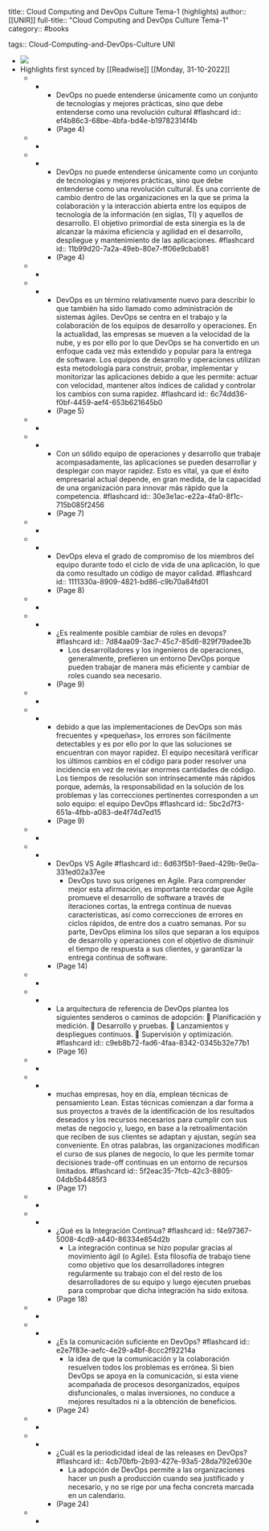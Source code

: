 title:: Cloud Computing and DevOps Culture Tema-1 (highlights)
author:: [[UNIR]]
full-title:: "Cloud Computing and DevOps Culture Tema-1"
category:: #books

tags:: Cloud-Computing-and-DevOps-Culture UNI

- ![](https://readwise-assets.s3.amazonaws.com/media/uploaded_book_covers/profile_22942/bf57938b-ea5e-4c79-95a5-518e666f45a5.jpg)
- Highlights first synced by [[Readwise]] [[Monday, 31-10-2022]]
	- -
		- DevOps  no  puede  entenderse  únicamente  como  un  conjunto  de  tecnologías  y mejores prácticas, sino que debe entenderse como una revolución cultural #flashcard
		  id:: ef4b86c3-68be-4bfa-bd4e-b19782314f4b
		- (Page 4)
	- -
	- -
		- DevOps  no  puede  entenderse  únicamente  como  un  conjunto  de  tecnologías  y mejores prácticas, sino que debe entenderse como una revolución cultural. Es una corriente de cambio dentro de las organizaciones en la que se prima la colaboración y  la  interacción  abierta  entre  los  equipos  de  tecnología  de  la  información  (en siglas, TI)  y  aquellos  de  desarrollo.  El  objetivo  primordial  de  esta  sinergia  es  la  de alcanzar la máxima eficiencia y agilidad en el desarrollo, despliegue y mantenimiento de las aplicaciones. #flashcard
		  id:: 11b99d20-7a2a-49eb-80e7-ff06e9cbab81
		- (Page 4)
	- -
	- -
		- DevOps  es  un término  relativamente nuevo para  describir  lo  que  también ha  sido llamado como administración de sistemas ágiles. DevOps se centra en el trabajo y la colaboración de los equipos de desarrollo y operaciones. En la actualidad, las empresas se mueven a la velocidad de la nube, y es por ello por lo que DevOps se ha convertido en un enfoque cada vez más extendido y popular para  la entrega de  software.  Los  equipos  de  desarrollo  y operaciones utilizan  esta metodología  para  construir,  probar,  implementar  y  monitorizar  las  aplicaciones debido a que les permite: actuar con velocidad, mantener altos índices de calidad y controlar los cambios con suma rapidez. #flashcard
		  id:: 6c74dd36-f0bf-4459-aef4-653b621645b0
		- (Page 5)
	- -
	- -
		- Con un sólido equipo de operaciones y desarrollo que trabaje acompasadamente, las aplicaciones se pueden desarrollar y desplegar con mayor rapidez. Esto es vital, ya que el éxito empresarial actual depende, en gran medida, de la capacidad de una organización para innovar más rápido que la competencia. #flashcard
		  id:: 30e3e1ac-e22a-4fa0-8f1c-715b085f2456
		- (Page 7)
	- -
	- -
		- DevOps  eleva  el  grado  de  compromiso  de  los miembros  del  equipo  durante  todo  el  ciclo  de  vida  de  una  aplicación,  lo  que  da como  resultado  un  código  de  mayor  calidad. #flashcard
		  id:: 1111330a-8909-4821-bd86-c9b70a84fd01
		- (Page 8)
	- -
	- -
		- ¿Es realmente posible cambiar de roles en devops? #flashcard
		  id:: 7d84aa09-3ac7-45c7-85d6-829f79adee3b
			- Los desarrolladores y los ingenieros de operaciones, generalmente, prefieren un entorno DevOps porque pueden trabajar de manera más eficiente y cambiar de roles cuando sea necesario.
		- (Page 9)
	- -
	- -
		- debido a que las implementaciones de DevOps son más frecuentes y «pequeñas», los errores son fácilmente detectables y es por ello por lo que las soluciones se encuentran con mayor rapidez. El equipo necesitará verificar los últimos cambios en el código para poder resolver una incidencia en vez de  revisar  enormes  cantidades  de  código.  Los  tiempos  de  resolución  son intrínsecamente más rápidos porque, además, la responsabilidad en la solución de los  problemas  y  las  correcciones  pertinentes  corresponden  a  un  solo  equipo:  el equipo DevOps #flashcard
		  id:: 5bc2d7f3-651a-4fbb-a083-de4f74d7ed15
		- (Page 9)
	- -
	- -
		- DevOps VS Agile #flashcard
		  id:: 6d63f5b1-9aed-429b-9e0a-331ed02a37ee
			- DevOps  tuvo  sus  orígenes  en  Agile.  Para  comprender  mejor  esta  afirmación,  es importante  recordar  que  Agile  promueve  el  desarrollo  de  software  a  través  de iteraciones  cortas, la  entrega  continua  de  nuevas  características,  así  como correcciones  de  errores  en  ciclos  rápidos,  de  entre  dos  a  cuatro  semanas.  Por  su parte, DevOps elimina los silos que separan a los equipos de desarrollo y operaciones con  el  objetivo  de  disminuir  el  tiempo  de  respuesta  a  sus  clientes,  y  garantizar  la entrega continua de software.
		- (Page 14)
	- -
	- -
		- La arquitectura de referencia de DevOps plantea los siguientes senderos o caminos de adopción:   Planificación y medición.   Desarrollo y pruebas.   Lanzamientos y despliegues continuos.   Supervisión y optimización. #flashcard
		  id:: c9eb8b72-fad6-4faa-8342-0345b32e77b1
		- (Page 16)
	- -
	- -
		- muchas empresas, hoy en día, emplean técnicas de pensamiento Lean. Estas técnicas comienzan a dar forma a sus proyectos a través de la identificación de los resultados deseados y los recursos necesarios para cumplir con sus metas de negocio y, luego, en base a la retroalimentación que reciben de sus clientes se adaptan y ajustan, según sea  conveniente.  En  otras  palabras,  las  organizaciones  modifican  el  curso  de  sus planes  de  negocio,  lo  que  les  permite  tomar  decisiones  trade-off  continuas  en  un entorno de recursos limitados. #flashcard
		  id:: 5f2eac35-7fcb-42c3-8805-04db5b4485f3
		- (Page 17)
	- -
	- -
		- ¿Qué es la Integración Continua? #flashcard
		  id:: f4e97367-5008-4cd9-a440-86334e854d2b
			- La integración  continua  se  hizo  popular  gracias  al  movimiento  ágil  (o  Agile).  Esta filosofía  de  trabajo  tiene  como  objetivo  que los  desarrolladores integren regularmente su trabajo con el del resto de los desarrolladores de su equipo y luego ejecuten pruebas para comprobar que dicha integración ha sido exitosa.
		- (Page 18)
	- -
	- -
		- ¿Es la comunicación suficiente en DevOps? #flashcard
		  id:: e2e7f83e-aefc-4e29-a4bf-8ccc2f92214a
			- la  idea  de  que  la  comunicación  y  la colaboración resuelven todos los problemas es errónea. Si bien DevOps se apoya en la  comunicación,  si  esta  viene  acompañada  de  procesos  desorganizados,  equipos disfuncionales,  o  malas  inversiones,  no  conduce  a  mejores  resultados  ni  a  la obtención de beneficios.
		- (Page 24)
	- -
	- -
		- ¿Cuál es la periodicidad ideal de las releases en DevOps? #flashcard
		  id:: 4cb70bfb-2b93-427e-93a5-28da792e630e
			- La  adopción  de DevOps  permite  a  las  organizaciones  hacer  un  push  a  producción  cuando  sea justificado  y  necesario,  y  no  se  rige  por  una  fecha  concreta  marcada  en  un calendario.
		- (Page 24)
	- -